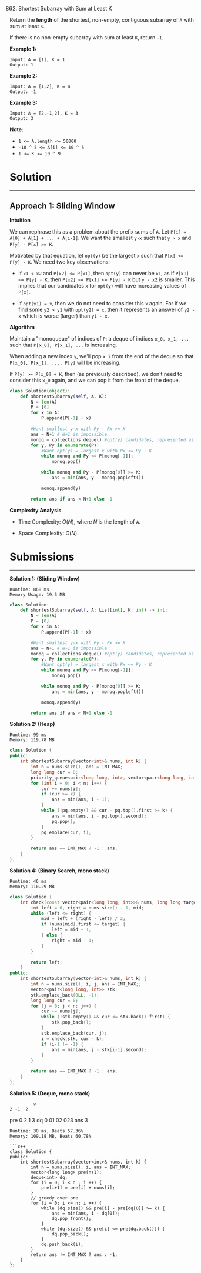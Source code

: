 862. Shortest Subarray with Sum at Least K

Return the **length** of the shortest, non-empty, contiguous subarray of `A` with sum at least `K`.

If there is no non-empty subarray with sum at least `K`, return `-1`.

 

**Example 1:**
```
Input: A = [1], K = 1
Output: 1
```

**Example 2:**
```
Input: A = [1,2], K = 4
Output: -1
```

**Example 3:**
```
Input: A = [2,-1,2], K = 3
Output: 3
```

**Note:**

* `1 <= A.length <= 50000`
* `-10 ^ 5 <= A[i] <= 10 ^ 5`
* `1 <= K <= 10 ^ 9`

# Solution
---
## Approach 1: Sliding Window
**Intuition**

We can rephrase this as a problem about the prefix sums of `A`. Let `P[i] = A[0] + A[1] + ... + A[i-1]`. We want the smallest `y-x` such that `y > x` and `P[y] - P[x] >= K`.

Motivated by that equation, let `opt(y)` be the largest `x` such that `P[x] <= P[y] - K`. We need two key observations:

* If `x1 < x2` and `P[x2] <= P[x1]`, then `opt(y)` can never be `x1`, as if `P[x1] <= P[y] - K`, then `P[x2] <= P[x1] <= P[y] - K` but `y - x2` is smaller. This implies that our candidates `x` for `opt(y)` will have increasing values of `P[x]`.

* If `opt(y1) = x`, then we do not need to consider this `x` again. For if we find some `y2 > y1` with `opt(y2) = x`, then it represents an answer of `y2 - x` which is worse (larger) than `y1 - x`.

**Algorithm**

Maintain a "monoqueue" of indices of `P`: a deque of indices `x_0, x_1, ...` such that `P[x_0], P[x_1], ...` is increasing.

When adding a new index `y`, we'll pop `x_i` from the end of the deque so that `P[x_0], P[x_1], ..., P[y]` will be increasing.

If `P[y] >= P[x_0] + K`, then (as previously described), we don't need to consider this `x_0` again, and we can pop it from the front of the deque.

```python
class Solution(object):
    def shortestSubarray(self, A, K):
        N = len(A)
        P = [0]
        for x in A:
            P.append(P[-1] + x)

        #Want smallest y-x with Py - Px >= K
        ans = N+1 # N+1 is impossible
        monoq = collections.deque() #opt(y) candidates, represented as indices of P
        for y, Py in enumerate(P):
            #Want opt(y) = largest x with Px <= Py - K
            while monoq and Py <= P[monoq[-1]]:
                monoq.pop()

            while monoq and Py - P[monoq[0]] >= K:
                ans = min(ans, y - monoq.popleft())

            monoq.append(y)

        return ans if ans < N+1 else -1
```

**Complexity Analysis**

* Time Complexity: $O(N)$, where $N$ is the length of `A`.

* Space Complexity: $O(N)$.

# Submissions
---
**Solution 1: (Sliding Window)**
```
Runtime: 868 ms
Memory Usage: 19.5 MB
```
```python
class Solution:
    def shortestSubarray(self, A: List[int], K: int) -> int:
        N = len(A)
        P = [0]
        for x in A:
            P.append(P[-1] + x)

        #Want smallest y-x with Py - Px >= K
        ans = N+1 # N+1 is impossible
        monoq = collections.deque() #opt(y) candidates, represented as indices of P
        for y, Py in enumerate(P):
            #Want opt(y) = largest x with Px <= Py - K
            while monoq and Py <= P[monoq[-1]]:
                monoq.pop()

            while monoq and Py - P[monoq[0]] >= K:
                ans = min(ans, y - monoq.popleft())

            monoq.append(y)

        return ans if ans < N+1 else -1
```

**Solution 2: (Heap)**
```
Runtime: 99 ms
Memory: 119.78 MB
```
```c++
class Solution {
public:
    int shortestSubarray(vector<int>& nums, int k) {
        int n = nums.size(), ans = INT_MAX;
        long long cur = 0;
        priority_queue<pair<long long, int>, vector<pair<long long, int>>, greater<>> pq;
        for (int i = 0; i < n; i++) {
            cur += nums[i];
            if (cur >= k) {
                ans = min(ans, i + 1);
            }
            while (!pq.empty() && cur - pq.top().first >= k) {
                ans = min(ans, i - pq.top().second);
                pq.pop();
            }
            pq.emplace(cur, i);
        }

        return ans == INT_MAX ? -1 : ans;
    }
};
```

**Solution 4: (Binary Search, mono stack)**
```
Runtime: 46 ms
Memory: 110.29 MB
```
```c++
class Solution {
    int check(const vector<pair<long long, int>>& nums, long long target) {
        int left = 0, right = nums.size() - 1, mid;
        while (left <= right) {
            mid = left + (right - left) / 2;
            if (nums[mid].first <= target) {
                left = mid + 1;
            } else {
                right = mid - 1;
            }
        }

        return left;
    }
public:
    int shortestSubarray(vector<int>& nums, int k) {
        int n = nums.size(), i, j, ans = INT_MAX;;
        vector<pair<long long, int>> stk;
        stk.emplace_back(0LL, -1);
        long long cur = 0;
        for (j = 0; j < n; j++) {
            cur += nums[j];
            while (!stk.empty() && cur <= stk.back().first) {
                stk.pop_back();
            }
            stk.emplace_back(cur, j);
            i = check(stk, cur - k);
            if (i-1 != -1) {
                ans = min(ans, j - stk[i-1].second);
            }
        }

        return ans == INT_MAX ? -1 : ans;
    }
};
```

**Solution 5: (Deque, mono stack)**

             v
    2 -1  2
pre 0  2  1  3
dq  0  01 02 023
ans          3


```
Runtime: 30 ms, Beats 57.36%
Memory: 109.18 MB, Beats 60.78%
``
```c++
class Solution {
public:
    int shortestSubarray(vector<int>& nums, int k) {
        int n = nums.size(), i, ans = INT_MAX;
        vector<long long> pre(n+1);
        deque<int> dq;
        for (i = 0; i < n ; i ++) {
            pre[i+1] = pre[i] + nums[i];
        }
        // greedy over pre
        for (i = 0; i <= n; i ++) {
            while (dq.size() && pre[i] - pre[dq[0]] >= k) {
                ans = min(ans, i - dq[0]);
                dq.pop_front();
            }
            while (dq.size() && pre[i] <= pre[dq.back()]) {
                dq.pop_back();
            }
            dq.push_back(i);
        }
        return ans != INT_MAX ? ans : -1;
    }
};
```
